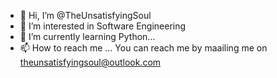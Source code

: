 - 👋 Hi, I’m @TheUnsatisfyingSoul
- 👀 I’m interested in Software Engineering
- 🌱 I’m currently learning Python...
- 📫 How to reach me ... You can reach me by maailing me on theunsatisfyingsoul@outlook.com

<!---
TheUnsatisfyingSoul/TheUnsatisfyingSoul is a ✨ special ✨ repository because its `README.md` (this file) appears on your GitHub profile.
You can click the Preview link to take a look at your changes.
--->
